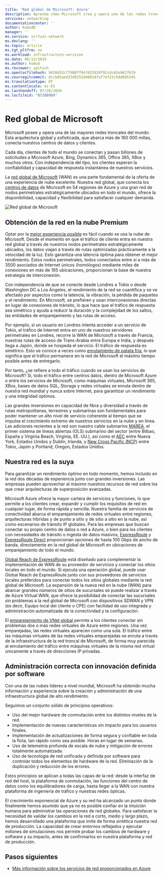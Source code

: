 ```yaml
---
title: 'Red global de Microsoft: Azure'
description: Aprenda cómo Microsoft crea y opera una de las redes troncales más grandes del mundo y por qué es fundamental para ofrecer una excelente experiencia en la nube.
services: networking
documentationcenter: ''
author: KumudD
manager: ''
ms.service: virtual-network
ms.devlang: ''
ms.topic: article
ms.tgt_pltfrm: na
ms.workload: infrastructure-services
ms.date: 06/13/2019
ms.author: kumud
ms.reviewer: ypitsch
ms.openlocfilehash: 9420d52cf7d88ff84fd23928f92cdc62e9627619
ms.sourcegitcommit: dccb85aed33d9251048024faf7ef23c94d695145
ms.translationtype: HT
ms.contentlocale: es-ES
ms.lasthandoff: 07/28/2020
ms.locfileid: "87280909"
---
```

# <a name="microsoft-global-network"></a>Red global de Microsoft

Microsoft posee y opera una de las mayores redes troncales del mundo. Esta arquitectura global y sofisticada, que abarca más de 160 000 millas, conecta nuestros centros de datos y clientes. 
 
Cada día, clientes de todo el mundo se conectan y pasan billones de solicitudes a Microsoft Azure, Bing, Dynamics 365, Office 365, XBox y muchos otros. Con independencia del tipo, los clientes esperan la confiabilidad y capacidad de respuesta instantánea de nuestros servicios. 
 
La [red global de Microsoft](https://azure.microsoft.com/global-infrastructure/global-network/) (WAN) es una parte fundamental de la oferta de una experiencia de nube excelente. Nuestra red global, que conecta los [centros de datos](https://azure.microsoft.com/global-infrastructure/) de Microsoft en 54 regiones de Azure y una gran red de nodos perimetrales estratégicamente ubicados en todo el mundo, ofrece la disponibilidad, capacidad y flexibilidad para satisfacer cualquier demanda.

![Red global de Microsoft](./media/microsoft-global-network/microsoft-global-wan.png)
 
## <a name="get-the-premium-cloud-network"></a>Obtención de la red en la nube Premium
 
Optar por la [mejor experiencia posible](https://www.sdxcentral.com/articles/news/azure-tops-aws-gcp-in-cloud-performance-says-thousandeyes/2018/11/) es fácil cuando se usa la nube de Microsoft. Desde el momento en que el tráfico de cliente entra en nuestra red global a través de nuestros nodos perimetrales estratégicamente ubicados, los datos viajan a través de rutas optimizadas prácticamente a la velocidad de la luz. Esto garantiza una latencia óptima para obtener el mejor rendimiento. Estos nodos perimetrales, todos conectados entre sí a más de 3500 asociados de Internet únicos (homólogos) mediante miles de conexiones en más de 165 ubicaciones, proporcionan la base de nuestra estrategia de interconexión. 
 
Con independencia de que se conecte desde Londres a Tokio o desde Washington DC a Los Ángeles, el rendimiento de la red se cuantifica y se ve afectado por aspectos como la latencia, la vibración, la pérdida de paquetes y el rendimiento.  En Microsoft, se prefieren y usan interconexiones directas en lugar de conexiones de tránsito, lo que hace que el tráfico de respuesta sea simétrico y ayuda a reducir la duración y la complejidad de los saltos, las entidades de emparejamiento y las rutas de acceso. 

Por ejemplo, si un usuario en Londres intenta acceder a un servicio de Tokio, el tráfico de Internet entra en uno de nuestros servidores perimetrales en Londres, recorre la WAN de Microsoft a través de Francia, nuestras rutas de acceso de Trans-Arabia entre Europa e India, y después llega a Japón, donde se hospeda el servicio. El tráfico de respuesta es simétrico. Esto se conoce a veces como [enrutamiento de patata fría](https://en.wikipedia.org/wiki/Hot-potato_and_cold-potato_routing), lo que significa que el tráfico permanece en la red de Microsoft el máximo tiempo posible antes de entregarlo.  
  
Por tanto, ¿se refiere a todo el tráfico cuando se usan los servicios de Microsoft? Sí, todo el tráfico entre centros datos, dentro de Microsoft Azure o entre los servicios de Microsoft, como máquinas virtuales, Microsoft 365, XBox, bases de datos SQL, Storage y redes virtuales se enruta dentro de nuestra red mundial y nunca sobre Internet, para garantizar un rendimiento y una integridad óptimos.  
 
Las grandes inversiones en capacidad de fibra y diversidad a través de rutas metropolitanas, terrestres y submarinas son fundamentales para poder mantener un alto nivel de servicio coherente al tiempo que se impulsa el crecimiento extremo de nuestros servicios en la nube y en línea. Las adiciones recientes a la red son nuestro cable submarino [MAREA](https://www.submarinecablemap.com/#/submarine-cable/marea), el primer sistema de líneas abiertas (OLS) submarino del sector (entre Bilbao, España y Virginia Beach, Virginia, EE. UU.), así como el [AEC](https://www.submarinecablemap.com/#/submarine-cable/aeconnect-1) entre Nueva York, Estados Unidos y Dublín, Irlanda, y [New Cross Pacific (NCP)](https://www.submarinecablemap.com/#/submarine-cable/new-cross-pacific-ncp-cable-system) entre Tokio, Japón y Portland, Oregon, Estados Unidos. 
 

## <a name="our-network-is-your-network"></a>Nuestra red es la suya

Para garantizar un rendimiento óptimo en todo momento, hemos incluido en la red dos décadas de experiencia junto con grandes inversiones. Las empresas pueden aprovechar al máximo nuestros recursos de red sobre los que crear arquitecturas de superposición avanzadas. 
 
Microsoft Azure ofrece la mayor cartera de servicios y funciones, lo que permite a los clientes crear, expandir y cumplir los requisitos de red en cualquier lugar, de forma rápida y sencilla. Nuestra familia de servicios de conectividad abarca el emparejamiento de redes virtuales entre regiones, arquitecturas híbridas y de punto a sitio y de sitio a sitio en la nube, así como escenarios de tránsito IP globales.  Para las empresas que buscan conectar su propio centro de datos o red a Azure, o bien para los clientes con necesidades de tránsito o ingesta de datos masivos, [ExpressRoute](../expressroute/expressroute-introduction.md) y [ExpressRoute Direct](../expressroute/expressroute-erdirect-about.md) proporcionan opciones de hasta 100 Gbps de ancho de banda, directamente en la red global de Microsoft en ubicaciones de emparejamiento de todo el mundo.  
 
[Global Reach de ExpressRoute](../expressroute/expressroute-global-reach.md) está diseñado para complementar la implementación de WAN de su proveedor de servicios y conectar los sitios locales en todo el mundo. Si ejecuta una operación global, puede usar Global Reach de ExpressRoute junto con sus proveedores de servicios locales preferidos para conectar todos los sitios globales mediante la red global de Microsoft. La expansión de la nueva red en la nube (WAN) para abarcar grandes números de sitios de sucursales se puede realizar a través de Azure Virtual WAN, que ofrece la posibilidad de conectar las sucursales sin problemas a la red global de Microsoft con dispositivos SDWAN y VPN (es decir, Equipo local del cliente o CPE) con facilidad de uso integrada y administración automatizada de la conectividad y la configuración. 
 
El [emparejamiento de VNet global](../virtual-network/virtual-network-peering-overview.md) permite a los clientes conectar sin problemas dos o más redes virtuales de Azure entre regiones. Una vez emparejadas, las redes virtuales aparecen como una sola. El tráfico entre las máquinas virtuales de las redes virtuales emparejadas se enruta a través de la infraestructura de la red troncal de Microsoft, de forma muy parecida al enrutamiento del tráfico entre máquinas virtuales de la misma red virtual únicamente a través de direcciones IP privadas. 
 

## <a name="well-managed-using-software-defined-innovation"></a>Administración correcta con innovación definida por software

Con una de las nubes líderes a nivel mundial, Microsoft ha obtenido mucha información y experiencia sobre la creación y administración de una infraestructura global de alto rendimiento.  
 
Seguimos un conjunto sólido de principios operativos: 
 
- Uso del mejor hardware de conmutación entre los distintos niveles de la red.  
- Implementación de nuevas características sin impacto para los usuarios finales.  
- Implementación de actualizaciones de forma segura y confiable en toda la flota, tan rápido como sea posible. Horas en lugar de semanas.  
- Uso de telemetría profunda de escala de nube y mitigación de errores totalmente automatizada.  
- Uso de tecnología de red unificada y definida por software para controlar todos los elementos de hardware de la red.  Eliminación de la duplicación y reducción de los errores. 
 
Estos principios se aplican a todas las capas de la red: desde la interfaz de red del host, la plataforma de conmutación, las funciones del centro de datos como los equilibradores de carga, hasta llegar a la WAN con nuestra plataforma de ingeniería de tráfico y nuestras redes ópticas.  
 
El crecimiento exponencial de Azure y su red ha alcanzado un punto donde finalmente hemos asumido que ya no es posible confiar en la intuición humana para administrar las operaciones de red globales. Para satisfacer la necesidad de validar los cambios en la red a corto, medio y largo plazo, hemos desarrollado una plataforma que imite de forma sintética nuestra red de producción. La capacidad de crear entornos reflejados y ejecutar millones de simulaciones nos permite probar los cambios de hardware y software y su impacto, antes de confirmarlos en nuestra plataforma y red de producción. 

## <a name="next-steps"></a>Pasos siguientes
- [Más información sobre los servicios de red proporcionados en Azure](https://azure.microsoft.com/product-categories/networking/)
